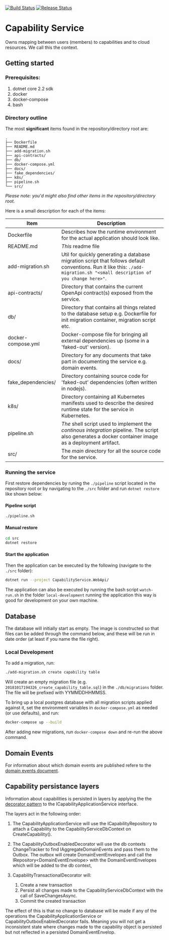 [![Build Status](https://dfds.visualstudio.com/DevelopmentExcellence/_apis/build/status/capability-service-CI?branch=master)](https://dfds.visualstudio.com/DevelopmentExcellence/_build/latest?definitionId=901&branch=master) [![Release Status](https://dfds.vsrm.visualstudio.com/_apis/public/Release/badge/ace5e409-c242-4356-93f4-23c53a3dc87b/35/64)](https://dfds.visualstudio.com/DevelopmentExcellence/_release?definitionId=35&_a=releases)
# Capability Service
Owns mapping between users (members) to capabilities and to cloud resources. We call this the context.

## Getting started

### Prerequisites:
1. dotnet core 2.2 sdk
2. docker
3. docker-compose
4. bash

### Directory outline
The most **significant** items found in the repository/directory root are:
```text
.
├── Dockerfile
├── README.md
├── add-migration.sh
├── api-contracts/
├── db/
├── docker-compose.yml
├── docs/
├── fake_dependencies/
├── k8s/
├── pipeline.sh
└── src/
```
_Please note: you'd might also find other items in the repository/directory root._

Here is a small description for each of the items:

| Item | Description |
|------|-------------|
| Dockerfile | Describes how the runtime environment for the actual application should look like. |
| README.md | _This_ readme file |
| add-migration.sh | Util for quickly generating a database migration script that follows default conventions. Run it like this: `./add-migration.sh "<small description of you change here>"`. |
| api-contracts/ | Directory that contains the current OpenApi contract(s) exposed from the service. |
| db/ | Directory that contains all things related to the database setup e.g. Dockerfile for init migration container, migration script etc. |
| docker-compose.yml | Docker-compose file for bringing all external dependencies up (some in a 'faked-out' version). |
| docs/ | Directory for any documents that take part in documenting the service e.g. domain events. |
| fake_dependencies/ | Directory containing source code for 'faked-out' dependencies (often written in nodejs). |
| k8s/ | Directory containing all Kubernetes manifests used to describe the desired runtime state for the service in Kubernetes. |
| pipeline.sh | _The_ shell script used to implement the _continous integration_ pipeline. The script also generates a docker container image as a deployment artifact. |
| src/ | The _main_ directory for all the source code for the service. |

### Running the service
First restore dependencies by runing the `./pipeline` script located in the repository root or by navigating to the `./src` folder and run `dotnet restore` like shown below:

#### Pipeline script
```bash
./pipeline.sh
```
#### Manual restore
```bash
cd src
dotnet restore
```

#### Start the application
Then the application can be executed by the following (navigate to the `./src` folder):
```bash
dotnet run --project CapabilityService.WebApi/
```
The application can also be executed by running the bash script `watch-run.sh` in the folder `local-development` running the application this way is good for development on your own machine.

## Database
The database will initially start as empty. The image is constructed so that files can be added through the command below, and these will be run in date order (at least if you name the file right).

### Local Development

To add a migration, run:

```sh
./add-migration.sh create capability table
```

Will create an empty migration file (e.g. `20181017194326_create_capability_table.sql`) in the `./db/migrations` folder. The file will be prefixed with YYMMDDHHMMSS.

To bring up a local postgres database with all migration scripts applied against it, set the environment variables in `docker-compose.yml` as needed (or use defaults), and run:

```sh
docker-compose up --build
```

After adding new migrations, run `docker-compose down` and re-run the above command.

## Domain Events
For information about which domain events are published refere to the [domain events document](docs/domain_events.md).

## Capability persistance layers

Information about capabilities is persisted in layers by applying the the [decorator pattern](https://en.wikipedia.org/wiki/Decorator_pattern) to the ICapabilityApplicationService interface.

The layers act in the following order:

1. The CapabilityApplicationService will use the ICapabilityRepository to attach a Capability to the CapabilityServiceDbContext on CreateCapability().
1. The CapabilityOutboxEnabledDecorator will use the db contexts ChangeTracker to find IAggregateDomainEvents and pass them to the Outbox. The outbox will create DomainEventEnvelopes and call the IRepository\<DomainEventEnvelope\> with the DomainEventEnvelopes which will be added to the db context,

1. CapabilityTransactionalDecorator will:
    1. Create a new transaction
    1. Persist all changes made to the CapabilityServiceDbContext with the call of SaveChangesAsync.
    1. Commit the created transaction

The effect of this is that no change to database will be made if any of the operations the CapabilityApplicationService or CapabilityOutboxEnabledDecorator fails. Meaning you will not get a inconsistent state where changes made to the capability object is persisted but not reflected in a persisted DomainEventEnvelop.
